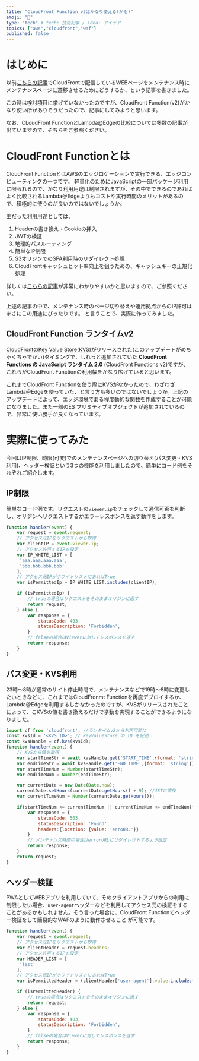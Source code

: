 ```yaml
---
title: "CloudFront Function v2はかなり使える(かも)"
emoji: "🌟"
type: "tech" # tech: 技術記事 / idea: アイデア
topics: ["aws","cloudfront","waf"]
published: false
---
```

# はじめに
以前[こちらの記事](https://zenn.dev/nnydtmg/articles/aws-cloudfront-maintenancepage)でCloudFrontで配信しているWEBページをメンテナンス時にメンテナンスページに遷移させるためにどうするか、という記事を書きました。

この時は検討項目に挙げていなかったのですが、CloudFront Function(v2)がかなり使い所がありそうだったので、記事にしてみようと思います。

なお、CLoudFront FunctionとLambda@Edgeの比較については多数の記事が出ていますので、そちらをご参照ください。

# CloudFront Functionとは
CloudFront FunctionとはAWSのエッジロケーションで実行できる、エッジコンピューティングの一つです。
軽量化のためにJavaScriptの一部パッケージ利用に限られるので、かなり利用用途は制限されますが、その中でできるのであればよく比較されるLambda＠Edgeよりもコストや実行時間のメリットがあるので、積極的に使うのが良いのではないでしょうか。

主だった利用用途としては、
1. Headerの書き換え・Cookieの挿入
2. JWTの検証
3. 地理的パスルーティング
4. 簡単なIP制限
5. S3オリジンでのSPA利用時のリダイレクト処理
6. CloudFrontキャッシュヒット率向上を狙うための、キャッシュキーの正規化処理

詳しくは[こちらの記事](https://dev.classmethod.jp/articles/cloudfront-functions-usecases/)が非常にわかりやすいかと思いますので、ご参照ください。

上述の記事の中で、メンテナンス時のページ切り替えや運用拠点からのIP許可はまさにこの用途にぴったりです。
と言うことで、実際に作ってみました。

## CloudFront Function ランタイムv2
[CloudFrontのKey Value Store(KVS)](https://aws.amazon.com/jp/about-aws/whats-new/2023/11/amazon-cloudfront-keyvaluestore-globally-managed-key-value-datastore/)がリリースされた(このアップデートがめちゃくちゃでかい)タイミングで、しれっと追加されていた **CloudFront Functions の JavaScript ランタイム 2.0** (CloudFront Functions v2)ですが、これらがCloudFront Functionの利用幅をかなり広げていると思います。

これまでCloudFront Functionを使う際にKVSがなかったので、わざわざLambda＠Edgeを使っていた、と言う方も多いのではないでしょうか。上記のアップデートによって、エッジ環境である程度動的な関数を作成することが可能になりました。また一部のES プリミティブオブジェクトが追加されているので、非常に使い勝手が良くなっています。


# 実際に使ってみた
今回はIP制限、時限(可変)でのメンテナンスページへの切り替え(パス変更・KVS利用)、ヘッダー検証という3つの機能を利用しましたので、簡単にコード例をそれぞれご紹介します。

## IP制限
簡単なコード例です。リクエストの`viewer.ip`をチェックして通信可否を判断し、オリジンへリクエストするかエラーレスポンスを返す動作をします。

```javascript
function handler(event) {
    var request = event.request;
    // アクセス元IPをリクエストから取得
    var clientIP = event.viewer.ip;
    // アクセス許可するIPを設定
    var IP_WHITE_LIST = [
     'aaa.aaa.aaa.aaa',
     'bbb.bbb.bbb.bbb'
    ];
    // アクセス元IPがホワイトリストにあればTrue
    var isPermittedIp = IP_WHITE_LIST.includes(clientIP);

    if (isPermittedIp) {
        // trueの場合はリクエストをそのままオリジンに返す
        return request;
    } else {
        var response = {
            statusCode: 403,
            statusDescription: 'Forbidden',
        }
        // falseの場合はViewerに対してレスポンスを返す
        return response;
    }
}
```

## パス変更・KVS利用
23時〜8時が通常のサイト停止時間で、メンテナンスなどで19時〜8時に変更したいときなどに、これまではCloudFronmt Functionを再度デプロイするか、Lambda＠Edgeを利用するしかなかったのですが、KVSがリリースされたことによって、こKVSの値を書き換えるだけで挙動を実現することができるようになりました。

```javascript
import cf from 'cloudfront'; //ランタイムv2から利用可能に
const kvsId = '<KVS ID>'; // KeyValueStore の ID を記述
const kvsHandle = cf.kvs(kvsId);
function handler(event) {
    // KVSから値を取得
    var startTimeStr = await kvsHandle.get('START_TIME',{format: 'string'});
    var endTimeStr = await kvsHandle.get('END_TIME',{format: 'string'});
    var startTimeNum = Number(startTimeStr);
    var endTimeNum = Number(endTimeStr);

    var currentDate = new Date(Date.now);
    currentDate.setHours(currentDate.getHours() + 9); //JSTに変換
    var currentTimeNum = Number(currentDate.getHours());

    if(startTimeNum <= currentTimeNum || currentTimeNum <= endTimeNum){
        var response = {
            statusCode: 503,
            statusDescription: 'Found',
            headers:{location: {value: 'erroURL'}}
        }
        // メンテナンス時間の場合はerrorURLにリダイレクトするよう設定
        return response;
    }
    return request;
}
```


## ヘッダー検証
PWAとしてWEBアプリを利用していて、そのクライアントアプリからの利用に制限したい場合、`user-agent`ヘッダーなどを利用してアクセス元の検証をすることがあるかもしれません。そう言った場合に、CloudFront Functionでヘッダー検証をして簡易的なWAFのように動作させること
が可能です。

```javascript
function handler(event) {
    var request = event.request;
    // アクセス元IPをリクエストから取得
    var clientHeader = request.headers;
    // アクセス許可するIPを設定
    var HEADER_LIST = [
     'test'
    ];
    // アクセス元IPがホワイトリストにあればTrue
    var isPermittedHeader = (clientHeader['user-agent'].value.includes(HEADER_LIST));

    if (isPermittedHeader) {
        // trueの場合はリクエストをそのままオリジンに返す
        return request;
    } else {
        var response = {
            statusCode: 403,
            statusDescription: 'Forbidden',
        }
        // falseの場合はViewerに対してレスポンスを返す
        return response;
    }
}
```


